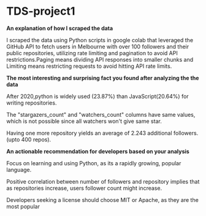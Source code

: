 # TDS-project1
**An explanation of how I scraped the data** 

I scraped the data using Python scripts in google colab that leveraged the GitHub API to fetch users in Melbourne with over 100 followers and their public repositories, utilizing rate limiting and pagination to avoid API restrictions.Paging means dividing API responses into smaller chunks and Limiting means restricting requests to avoid hitting API rate limits.

**The most interesting and surprising fact you found after analyzing the the data**

After 2020,python is widely used (23.87%) than JavaScript(20.64%) for writing repositories.

The "stargazers_count" and "watchers_count" columns have same values, which is not possible since all watchers won't give same star.

Having one more repository yields an average of 2.243 additional followers.(upto 400 repos).

**An actionable recommendation for developers based on your analysis**

Focus on learning and using Python, as its a rapidly growing, popular language.

Positive correlation between number of followers and repository implies that as repositories increase, users follower count might increase.

Developers seeking a license should choose MIT or Apache, as they are the most popular
